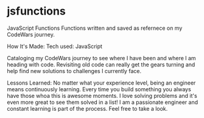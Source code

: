 # jsfunctions

JavaScript Functions
Functions written and saved as refernece on my CodeWars journey.

How It's Made:
Tech used: JavaScript

Cataloging my CodeWars journey to see where I have been and where I am heading with code.  Revisiting old code can really get the gears turning and help find new solutions to challenges I currently face.

Lessons Learned:
No matter what your experience level, being an engineer means continuously learning. Every time you build something you always have those whoa this is awesome moments. I love solving problems and it's even more great to see them solved in a list! I am a passionate engineer and constant learning is part of the process.  Feel free to take a look.

